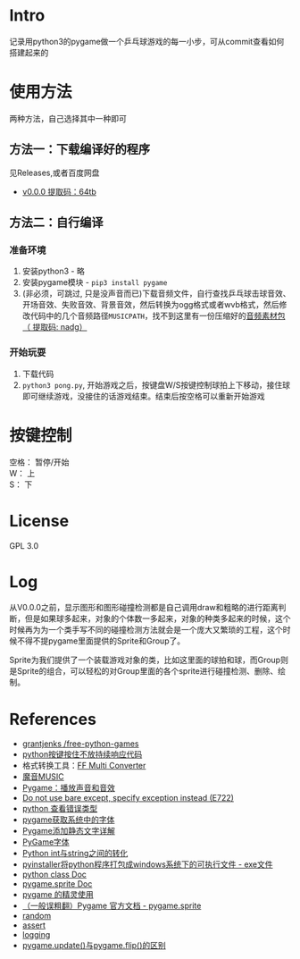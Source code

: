 # Intro
记录用python3的pygame做一个乒乓球游戏的每一小步，可从commit查看如何搭建起来的
# 使用方法
两种方法，自己选择其中一种即可
## 方法一：下载编译好的程序
见Releases,或者百度网盘
- [v0.0.0   提取码：64tb](https://pan.baidu.com/s/1gXiZ7HI2S1RdpVGpFuLWZg)

## 方法二：自行编译
### 准备环境
1. 安装python3 - 略
2. 安装pygame模块 - `pip3 install pygame`
3. (非必须，可跳过, 只是没声音而已)下载音频文件，自行查找乒乓球击球音效、开场音效、失败音效、背景音效，然后转换为ogg格式或者wvb格式，然后修改代码中的几个音频路径`MUSICPATH`，找不到这里有一份压缩好的[音频素材包（ 提取码: nadg）](https://pan.baidu.com/s/10R6ryFxi_YD-UpVQpiHsiQ)
### 开始玩耍
1. 下载代码
2. `python3 pong.py`, 开始游戏之后，按键盘W/S按键控制球拍上下移动，接住球即可继续游戏，没接住的话游戏结束。结束后按空格可以重新开始游戏
# 按键控制
空格： 暂停/开始  
W： 上  
S： 下
# License
GPL 3.0
# Log
从V0.0.0之前，显示图形和图形碰撞检测都是自己调用draw和粗略的进行距离判断，但是如果球多起来，对象的个体数一多起来，对象的种类多起来的时候，这个时候再为为一个类手写不同的碰撞检测方法就会是一个庞大又繁琐的工程，这个时候不得不提pygame里面提供的Sprite和Group了。

Sprite为我们提供了一个装载游戏对象的类，比如这里面的球拍和球，而Group则是Sprite的组合，可以轻松的对Group里面的各个sprite进行碰撞检测、删除、绘制。
# References
- [ grantjenks /free-python-games ](https://github.com/grantjenks/free-python-games)
- [python按键按住不放持续响应代码](https://blog.csdn.net/baidu_39560388/article/details/84612605)
- 格式转换工具：[FF Multi Converter](https://github.com/ilstam/FF-Multi-Converter)
- [魔音MUSIC](http://moyimusic.com/)
- [Pygame：播放声音和音效](https://blog.csdn.net/w15977858408/article/details/104283348)
- [Do not use bare except, specify exception instead (E722)](https://www.flake8rules.com/rules/E722.html)
- [python 查看错误类型](https://blog.csdn.net/weixin_44737399/article/details/89092300)
- [pygame获取系统中的字体](https://blog.csdn.net/weixin_45951701/article/details/107425502)
- [Pygame添加静态文字详解](https://blog.csdn.net/cool99781/article/details/106752516)
- [PyGame字体](https://blog.csdn.net/Hubz131/article/details/86740969)
- [Python int与string之间的转化](https://www.cnblogs.com/nzbbody/p/3581048.html)
- [pyinstaller将python程序打包成windows系统下的可执行文件 - exe文件](https://blog.csdn.net/weixin_43031092/article/details/109162262)
- [python class Doc](https://docs.python.org/zh-cn/3/tutorial/classes.html)
- [pygame.sprite Doc](https://www.pygame.org/docs/ref/sprite.html#pygame.sprite.Sprite)
- [pygame 的精灵使用](https://www.cnblogs.com/liquancai/p/13256388.html)
- [（一般误粗翻）Pygame 官方文档 - pygame.sprite](https://blog.csdn.net/Enderman_xiaohei/article/details/88218773)
- [random](https://www.runoob.com/python/func-number-random.html)
- [assert](https://www.runoob.com/python3/python3-assert.html)
- [logging](https://www.jianshu.com/p/feb86c06c4f4)
- [pygame.update()与pygame.flip()的区别](https://www.cnblogs.com/hiuhungwan/p/11180900.html)
